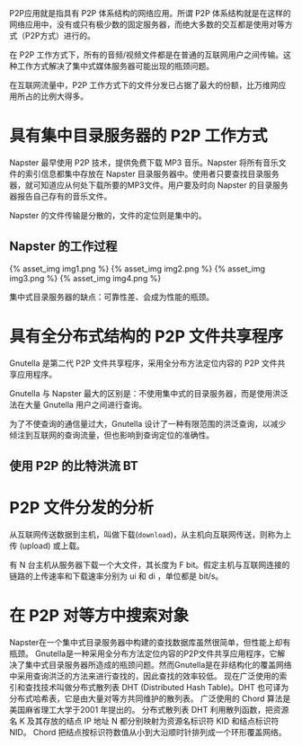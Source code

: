 


P2P应用就是指具有 P2P 体系结构的网络应用。所谓 P2P 体系结构就是在这样的网络应用中，没有或只有极少数的固定服务器，而绝大多数的交互都是使用对等方式（P2P方式）进行的。

在 P2P 工作方式下，所有的音频/视频文件都是在普通的互联网用户之间传输。这种工作方式解决了集中式媒体服务器可能出现的瓶颈问题。

在互联网流量中，P2P 工作方式下的文件分发已占据了最大的份额，比万维网应用所占的比例大得多。
# 具有集中目录服务器的 P2P 工作方式
Napster 最早使用 P2P 技术，提供免费下载 MP3 音乐。Napster 将所有音乐文件的索引信息都集中存放在 Napster 目录服务器中。使用者只要查找目录服务器，就可知道应从何处下载所要的MP3文件。用户要及时向 Napster 的目录服务器报告自己存有的音乐文件。

Napster 的文件传输是分散的，文件的定位则是集中的。

## Napster 的工作过程
{% asset_img img1.png %}
{% asset_img img2.png %}
{% asset_img img3.png %}
{% asset_img img4.png %}

集中式目录服务器的缺点：可靠性差、会成为性能的瓶颈。
# 具有全分布式结构的 P2P 文件共享程序
Gnutella 是第二代 P2P 文件共享程序，采用全分布方法定位内容的 P2P 文件共享应用程序。

Gnutella 与 Napster 最大的区别是：不使用集中式的目录服务器，而是使用洪泛法在大量 Gnutella 用户之间进行查询。

为了不使查询的通信量过大，Gnutella 设计了一种有限范围的洪泛查询，以减少倾注到互联网的查询流量，但也影响到查询定位的准确性。
## 使用 P2P 的比特洪流 BT


# P2P 文件分发的分析
从互联网传送数据到主机，叫做下载(`download`)，从主机向互联网传送，则称为上传 (upload) 或上载。

有 N 台主机从服务器下载一个大文件，其长度为 F bit。假定主机与互联网连接的链路的上传速率和下载速率分别为 ui 和 di ，单位都是 bit/s。


# 在 P2P 对等方中搜索对象
Napster在一个集中式目录服务器中构建的查找数据库虽然很简单，但性能上却有瓶颈。
Gnutella是一种采用全分布方法定位内容的P2P文件共享应用程序，它解决了集中式目录服务器所造成的瓶颈问题。然而Gnutella是在非结构化的覆盖网络中采用查询洪泛的方法来进行查找的，因此查找的效率较低。
现在广泛使用的索引和查找技术叫做分布式散列表 DHT (Distributed Hash Table)。DHT 也可译为分布式哈希表，它是由大量对等方共同维护的散列表。
广泛使用的 Chord 算法是美国麻省理工大学于2001 年提出的。
分布式散列表 DHT 利用散列函数，把资源名 K 及其存放的结点 IP 地址 N 都分别映射为资源名标识符 KID 和结点标识符 NID。
Chord 把结点按标识符数值从小到大沿顺时针排列成一个环形覆盖网络。
